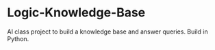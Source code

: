 # Logic-Knowledge-Base
AI class project to build a knowledge base and answer queries. Build in Python.
